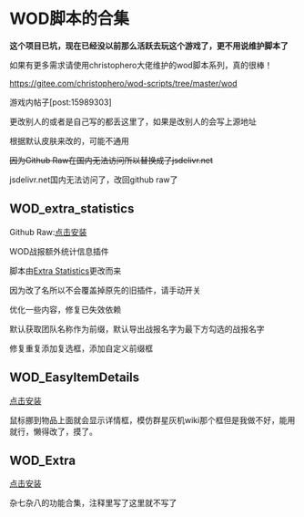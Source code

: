 # WOD脚本的合集

**这个项目已坑，现在已经没以前那么活跃去玩这个游戏了，更不用说维护脚本了**

如果有更多需求请使用christophero大佬维护的wod脚本系列，真的很棒！

https://gitee.com/christophero/wod-scripts/tree/master/wod

游戏内帖子[post:15989303]

更改别人的或者是自己写的都丢这里了，如果是改别人的会写上源地址

根据默认皮肤来改的，可能不通用

~~因为Github Raw在国内无法访问所以替换成了jsdelivr.net~~

jsdelivr.net国内无法访问了，改回github raw了

## WOD_extra_statistics

Github Raw:[点击安装](https://github.com/knight000/Wod_Script/raw/main/WOD_extra_statistics.user.js)

WOD战报额外统计信息插件

脚本由[Extra Statistics](https://github.com/DotIN13/extra_statistics_fix_filesaver)更改而来

因为改了名所以不会覆盖掉原先的旧插件，请手动开关

优化一些内容，修复已失效依赖

默认获取团队名称作为前缀，默认导出战报名字为最下方勾选的战报名字

修复重复添加复选框，添加自定义前缀框

## WOD_EasyItemDetails

[点击安装](https://github.com/knight000/Wod_Script/raw/main/WOD_EasyItemDetails.user.js)

鼠标挪到物品上面就会显示详情框，模仿群星灰机wiki那个框但是我做不好，能用就行，懒得改了，摸了。

## WOD_Extra

[点击安装](https://github.com/knight000/Wod_Script/raw/main/WOD_Extra.user.js)

杂七杂八的功能合集，注释里写了这里就不写了
